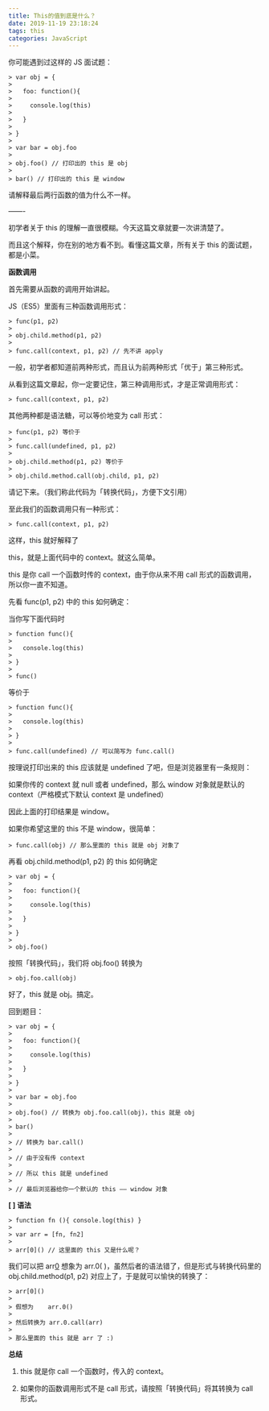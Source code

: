 ```yaml
---
title: This的值到底是什么？
date: 2019-11-19 23:18:24
tags: this
categories: JavaScript
---
```

你可能遇到过这样的 JS 面试题：
<!--more-->
```
> var obj = {
>
>   foo: function(){
>
>     console.log(this)
>
>   }
>
> }
>
> var bar = obj.foo
>
> obj.foo() // 打印出的 this 是 obj
>
> bar() // 打印出的 this 是 window
```
请解释最后两行函数的值为什么不一样。

——-

初学者关于 this 的理解一直很模糊。今天这篇文章就要一次讲清楚了。

而且这个解释，你在别的地方看不到。看懂这篇文章，所有关于 this 的面试题，都是小菜。

**函数调用**

首先需要从函数的调用开始讲起。

JS（ES5）里面有三种函数调用形式：
```
> func(p1, p2)
>
> obj.child.method(p1, p2)
>
> func.call(context, p1, p2) // 先不讲 apply
```
一般，初学者都知道前两种形式，而且认为前两种形式「优于」第三种形式。

从看到这篇文章起，你一定要记住，第三种调用形式，才是正常调用形式：
```
> func.call(context, p1, p2)
```
其他两种都是语法糖，可以等价地变为 call 形式：
```
> func(p1, p2) 等价于
>
> func.call(undefined, p1, p2)
>
> obj.child.method(p1, p2) 等价于
>
> obj.child.method.call(obj.child, p1, p2)
```
请记下来。（我们称此代码为「转换代码」，方便下文引用）

至此我们的函数调用只有一种形式：
```
> func.call(context, p1, p2)
```
这样，this 就好解释了

this，就是上面代码中的 context。就这么简单。

this 是你 call 一个函数时传的 context，由于你从来不用 call 形式的函数调用，所以你一直不知道。

先看 func(p1, p2) 中的 this 如何确定：

当你写下面代码时
```
> function func(){
>
>   console.log(this)
>
> }
>
> func()
```
等价于
```
> function func(){
>
>   console.log(this)
>
> }
>
> func.call(undefined) // 可以简写为 func.call()
```
按理说打印出来的 this 应该就是 undefined 了吧，但是浏览器里有一条规则：

如果你传的 context 就 null 或者 undefined，那么 window 对象就是默认的 context（严格模式下默认 context 是 undefined）

因此上面的打印结果是 window。

如果你希望这里的 this 不是 window，很简单：
```
> func.call(obj) // 那么里面的 this 就是 obj 对象了
```
再看 obj.child.method(p1, p2) 的 this 如何确定
```
> var obj = {
>
>   foo: function(){
>
>     console.log(this)
>
>   }
>
> }
>
> obj.foo()
```
按照「转换代码」，我们将 obj.foo() 转换为
```
> obj.foo.call(obj)
```
好了，this 就是 obj。搞定。

回到题目：
```
> var obj = {
>
>   foo: function(){
>
>     console.log(this)
>
>   }
>
> }
>
> var bar = obj.foo
>
> obj.foo() // 转换为 obj.foo.call(obj)，this 就是 obj
>
> bar()
>
> // 转换为 bar.call()
>
> // 由于没有传 context
>
> // 所以 this 就是 undefined
>
> // 最后浏览器给你一个默认的 this —— window 对象
```
**[ ] 语法**
```
> function fn (){ console.log(this) }
>
> var arr = [fn, fn2]
>
> arr[0]() // 这里面的 this 又是什么呢？
```
我们可以把 arr[0]( ) 想象为 arr.0( )，虽然后者的语法错了，但是形式与转换代码里的 obj.child.method(p1, p2) 对应上了，于是就可以愉快的转换了：
```
> arr[0]()
>
> 假想为    arr.0()
>
> 然后转换为 arr.0.call(arr)
>
> 那么里面的 this 就是 arr 了 :)
```
**总结**

1.  this 就是你 call 一个函数时，传入的 context。

2.  如果你的函数调用形式不是 call 形式，请按照「转换代码」将其转换为 call 形式。
